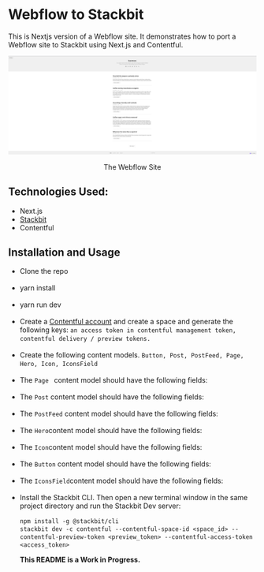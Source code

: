 # Webflow to Stackbit

This is Nextjs version of a Webflow site. It demonstrates how to port a Webflow site to Stackbit using Next.js and Contentful.

![](/docs/images/Screenshot%202022-09-23%20at%2011.27.10%20AM.png)


<p align="center">The Webflow Site</p>


## Technologies Used:

- Next.js
- [Stackbit](https://stackbit.com)
- Contentful

## Installation and Usage

<ul class="text-field">
    <li> Clone the repo</li>
    <br>
    <li>yarn install</li>
    <br>
    <li>yarn run dev</li>
    <br>
    <li>Create a <a href="https://contentul.com">Contentful account</a> and create a space and generate the following keys: <code>an access token in contentful management token, contentful delivery / preview tokens.</code></li>
    <br>
    <li>Create the following content models. <code>Button, Post, PostFeed, Page, Hero, Icon, IconsField</code></li>
    <br>
    <li>The <code>Page </code> content model should have the following fields:</li>
    <br>
    <li>The <code>Post</code> content model should have the following fields:</li>
    <br>
    <li>The <code>PostFeed</code> content model should have the following fields:</li>
    <br>
    <li>The <code>Hero</code>content model should have the following fields:</li>
    <br>
    <li>The <code>Icon</code>content model should have the following fields:</li>
    <br>
    <li>The <code>Button</code> content model should have the following fields:</li>
    <br>
    <li>The <code>IconsField</code>content model should have the following fields:</li>
    <br>
    <li>Install the Stackbit CLI. Then open a new terminal window in the same project directory and run the Stackbit Dev server:
     
    npm install -g @stackbit/cli
    stackbit dev -c contentful --contentful-space-id <space_id> --contentful-preview-token <preview_token> --contentful-access-token <access_token>
      
 
   </li>
</p>

<strong>This README is a Work in Progress.</strong>
